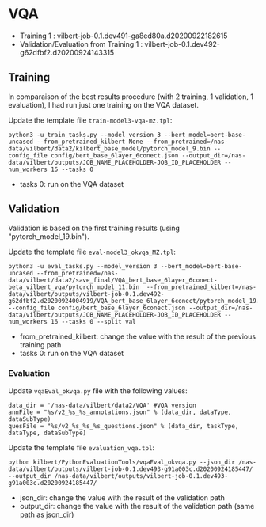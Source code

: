 # VQA
* Training 1 : vilbert-job-0.1.dev491-ga8ed80a.d20200922182615
* Validation/Evaluation from Training 1 : vilbert-job-0.1.dev492-g62dfbf2.d20200924143315


## Training
In comparaison of the best results procedure (with 2 training, 1 validation, 1 evaluation), I had run just one training on the VQA dataset.


Update the template file `train-model3-vqa-mz.tpl`:
```console
python3 -u train_tasks.py --model_version 3 --bert_model=bert-base-uncased --from_pretrained_kilbert None --from_pretrained=/nas-data/vilbert/data2/kilbert_base_model/pytorch_model_9.bin --config_file config/bert_base_6layer_6conect.json --output_dir=/nas-data/vilbert/outputs/JOB_NAME_PLACEHOLDER-JOB_ID_PLACEHOLDER --num_workers 16 --tasks 0
```
* tasks 0: run on the VQA dataset


## Validation
Validation is based on the first training results (using "pytorch_model_19.bin").


Update the template file `eval-model3_okvqa_MZ.tpl`:
```
python3 -u eval_tasks.py --model_version 3 --bert_model=bert-base-uncased --from_pretrained=/nas-data/vilbert/data2/save_final/VQA_bert_base_6layer_6conect-beta_vilbert_vqa/pytorch_model_11.bin  --from_pretrained_kilbert=/nas-data/vilbert/outputs/vilbert-job-0.1.dev492-g62dfbf2.d20200924004919/VQA_bert_base_6layer_6conect/pytorch_model_19.bin --config_file config/bert_base_6layer_6conect.json --output_dir=/nas-data/vilbert/outputs/JOB_NAME_PLACEHOLDER-JOB_ID_PLACEHOLDER --num_workers 16 --tasks 0 --split val
```
* from_pretrained_kilbert: change the value with the result of the previous training path
* tasks 0: run on the VQA dataset


### Evaluation

Update `vqaEval_okvqa.py` file with the following values:
```console
data_dir = '/nas-data/vilbert/data2/VQA' #VQA version
annFile = "%s/v2_%s_%s_annotations.json" % (data_dir, dataType, dataSubType)
quesFile = "%s/v2_%s_%s_%s_questions.json" % (data_dir, taskType, dataType, dataSubType)
```

Update the template file `evaluation_vqa.tpl`:
```console
python kilbert/PythonEvaluationTools/vqaEval_okvqa.py --json_dir /nas-data/vilbert/outputs/vilbert-job-0.1.dev493-g91a003c.d20200924185447/ --output_dir /nas-data/vilbert/outputs/vilbert-job-0.1.dev493-g91a003c.d20200924185447/
```
* json_dir: change the value with the result of the validation path
* output_dir: change the value with the result of the validation path (same path as json_dir)

